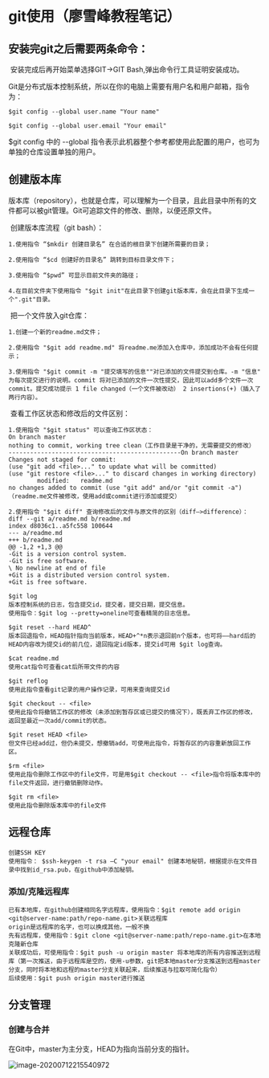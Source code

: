 # git使用（廖雪峰教程笔记）

## 安装完git之后需要两条命令：

​		安装完成后再开始菜单选择GIT->GIT Bash,弹出命令行工具证明安装成功。

​		Git是分布式版本控制系统，所以在你的电脑上需要有用户名和用户邮箱，指令为：

```
$git config --global user.name "Your name"

$git config --global user.email "Your email"
```

$git config 中的 --global 指令表示此机器整个参考都使用此配置的用户，也可为单独的仓库设置单独的用户。

## 创建版本库

​		版本库（repository），也就是仓库，可以理解为一个目录，且此目录中所有的文件都可以被git管理。Git可追踪文件的修改、删除，以便还原文件。

​		创建版本库流程（git bash）：

```
1.使用指令 “$mkdir 创建目录名” 在合适的根目录下创建所需要的目录；

2.使用指令 “$cd 创建好的目录名” 跳转到目标目录文件下；

3.使用指令 “$pwd” 可显示目前文件夹的路径；

4.在目前文件夹下使用指令 "$git init"在此目录下创建git版本库，会在此目录下生成一个".git"目录。
```

​		把一个文件放入git仓库：

```
1.创建一个新的readme.md文件；

2.使用指令 "$git add readme.md" 将readme.me添加入仓库中，添加成功不会有任何提示；

3.使用指令 "$git commit -m "提交填写的信息""对已添加的文件提交到仓库。-m "信息" 为每次提交进行的说明。commit 将对已添加的文件一次性提交，因此可以add多个文件一次commit。提交成功提示 1 file changed（一个文件被改动） 2 insertions(+)（插入了两行内容）。
```

​		查看工作区状态和修改后的文件区别：

```
1.使用指令 "$git status" 可以查询工作区状态：
On branch master
nothing to commit, working tree clean（工作目录是干净的，无需要提交的修改）
------------------------------------------------On branch master
Changes not staged for commit:
(use "git add <file>..." to update what will be committed)
(use "git restore <file>..." to discard changes in working directory)
        modified:   readme.md
no changes added to commit (use "git add" and/or "git commit -a")（readme.me文件被修改，使用add或commit进行添加或提交）

2.使用指令 "$git diff" 查询修改后的文件与原文件的区别（diff—>difference）：
diff --git a/readme.md b/readme.md
index d8036c1..a5fc558 100644
--- a/readme.md
+++ b/readme.md
@@ -1,2 +1,3 @@
-Git is a version control system.
-Git is free software.
\ No newline at end of file
+Git is a distributed version control system.
+Git is free software.
```

```
$git log
版本控制系统的日志，包含提交id，提交者，提交日期，提交信息。
使用指令：$git log --pretty=oneline可查看精简的日志信息。

$git reset --hard HEAD^
版本回退指令，HEAD指针指向当前版本，HEAD+^*n表示退回前n个版本，也可将——hard后的HEAD内容改为提交id的前几位，退回指定id版本，提交id可用 $git log查询。

$cat readme.md
使用cat指令可查看cat后所带文件的内容

$git reflog
使用此指令查看git记录的用户操作记录，可用来查询提交id

$git checkout -- <file>
使用此指令将撤销工作区的修改（未添加到暂存区或已提交的情况下），既丢弃工作区的修改，返回至最近一次add/commit的状态。

$git reset HEAD <file>
但文件已经add过，但仍未提交，想撤销add，可使用此指令，将暂存区的内容重新放回工作区。

$rm <file>
使用此指令删除工作区中的file文件，可是用$git checkout -- <file>指令将版本库中的file文件返回，进行撤销删除动作。

$git rm <file>
使用此指令删除版本库中的file文件
```

## 远程仓库

```
创建SSH KEY
使用指令： $ssh-keygen -t rsa —C "your email" 创建本地秘钥，根据提示在文件目录中找到id_rsa.pub，在github中添加秘钥。
```

### 添加/克隆远程库

```
已有本地库，在github创建相同名字远程库，使用指令：$git remote add origin <git@server-name:path/repo-name.git>关联远程库
origin是远程库的名字，也可以换成其他，一般不换
先有远程库，使用指令：$git clone <git@server-name:path/repo-name.git>在本地克隆新仓库
关联成功后，可使用指令：$git push -u origin master 将本地库的所有内容推送到远程库（第一次推送，由于远程库是空的，使用-u参数，git把本地master分支推送到远程master分支，同时将本地和远程的master分支关联起来，后续推送与拉取可简化指令）
后续使用：$git push origin master进行推送 
```

## 分支管理

### 创建与合并

在Git中，master为主分支，HEAD为指向当前分支的指针。

![image-20200712215540972](C:\Users\林帅哥\AppData\Roaming\Typora\typora-user-images\image-20200712215540972.png)

